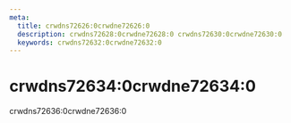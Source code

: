 ```yaml
---
meta:
  title: crwdns72626:0crwdne72626:0
  description: crwdns72628:0crwdne72628:0 crwdns72630:0crwdne72630:0
  keywords: crwdns72632:0crwdne72632:0
---
```


# crwdns72634:0crwdne72634:0
crwdns72636:0crwdne72636:0

<entry-ad />

<endmatter />
